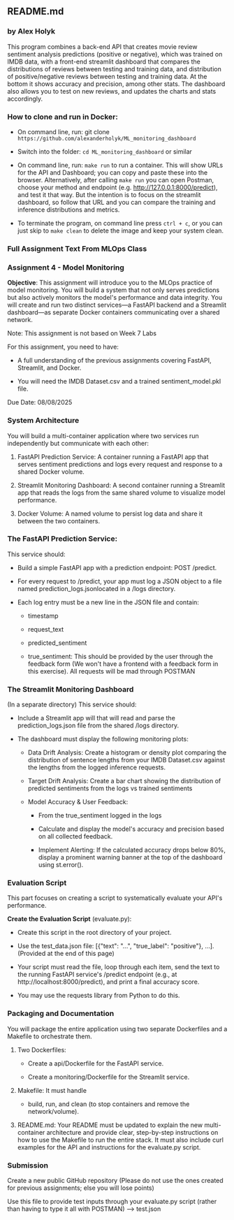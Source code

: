 ## README.md

### by Alex Holyk

This program combines a back-end API that creates movie review sentiment analysis predictions (positive or negative), which was trained on IMDB data, with a front-end streamlit dashboard that compares the distributions of reviews between testing and training data, and distribution of positive/negative reviews between testing and training data. At the bottom it shows accuracy and precision, among other stats. The dashboard also allows you to test on new reviews, and updates the charts and stats accordingly.

### How to clone and run in Docker:

- On command line, run: git clone `https://github.com/alexanderholyk/ML_monitoring_dashboard`

- Switch into the folder: `cd ML_monitoring_dashboard` or similar

- On command line, run: `make run` to run a container. This will show URLs for the API and Dashboard; you can copy and paste these into the browser. Alternatively, after calling `make run` you can open Postman, choose your method and endpoint (e.g. http://127.0.0.1:8000/predict), and test it that way. But the intention is to focus on the streamlit dashboard, so follow that URL and you can compare the training and inference distributions and metrics.

- To terminate the program, on command line press `ctrl + c`, or you can just skip to `make clean` to delete the image and keep your system clean.








### Full Assignment Text From MLOps Class

### Assignment 4 - Model Monitoring

**Objective**: This assignment will introduce you to the MLOps practice of model monitoring. You will build a system that not only serves predictions but also actively monitors the model's performance and data integrity. You will create and run two distinct services—a FastAPI backend and a Streamlit dashboard—as separate Docker containers communicating over a shared network.

Note: This assignment is not based on Week 7 Labs

For this assignment, you need to have:

- A full understanding of the previous assignments covering FastAPI, Streamlit, and Docker.

- You will need the IMDB Dataset.csv and a trained sentiment_model.pkl file.

Due Date: 08/08/2025 

### System Architecture
You will build a multi-container application where two services run independently but communicate with each other:

1. FastAPI Prediction Service: A container running a FastAPI app that serves sentiment predictions and logs every request and response to a shared Docker volume.

2. Streamlit Monitoring Dashboard: A second container running a Streamlit app that reads the logs from the same shared volume to visualize model performance.

3. Docker Volume: A named volume to persist log data and share it between the two containers.

### The FastAPI Prediction Service:

This service should: 

- Build a simple FastAPI app with a prediction endpoint: POST /predict.

- For every request to /predict, your app must log a JSON object to a file named prediction_logs.jsonlocated in a /logs directory.

- Each log entry must be a new line in the JSON file and contain:

    - timestamp

    - request_text

    - predicted_sentiment

    - true_sentiment: This should be provided by the user through the feedback form (We won't have a frontend with a feedback form in this exercise). All requests will be mad through POSTMAN

### The Streamlit Monitoring Dashboard

(In a separate directory) This service should:

- Include a Streamlit app will that will read and parse the prediction_logs.json file from the shared /logs directory.

- The dashboard must display the following monitoring plots:

    - Data Drift Analysis: Create a histogram or density plot comparing the distribution of sentence lengths from your IMDB Dataset.csv against the lengths from the logged inference requests. 

    - Target Drift Analysis: Create a bar chart showing the distribution of predicted sentiments from the logs vs trained sentiments

    - Model Accuracy & User Feedback:

        - From the true_sentiment logged in the logs

        - Calculate and display the model's accuracy and precision based on all collected feedback.

        - Implement Alerting: If the calculated accuracy drops below 80%, display a prominent warning banner at the top of the dashboard using st.error().

### Evaluation Script

This part focuses on creating a script to systematically evaluate your API's performance.

**Create the Evaluation Script** (evaluate.py):

- Create this script in the root directory of your project.

- Use the test_data.json file: [{"text": "...", "true_label": "positive"}, ...]. (Provided at the end of this page)

- Your script must read the file, loop through each item, send the text to the running FastAPI service's /predict endpoint (e.g., at http://localhost:8000/predict), and print a final accuracy score.

- You may use the requests library from Python to do this.

### Packaging and Documentation

You will package the entire application using two separate Dockerfiles and a Makefile to orchestrate them.

1. Two Dockerfiles:

    - Create a api/Dockerfile for the FastAPI service.

    - Create a monitoring/Dockerfile for the Streamlit service.

2. Makefile: It must handle

    - build, run, and clean (to stop containers and remove the network/volume).

3. README.md: Your README must be updated to explain the new multi-container architecture and provide clear, step-by-step instructions on how to use the Makefile to run the entire stack. It must also include curl examples for the API and instructions for the evaluate.py script.

### Submission

Create a new public GitHub repository (Please do not use the ones created for previous assignments; else you will lose points)

 

Use this file to provide test inputs through your evaluate.py script (rather than having to type it all with POSTMAN) --> test.json